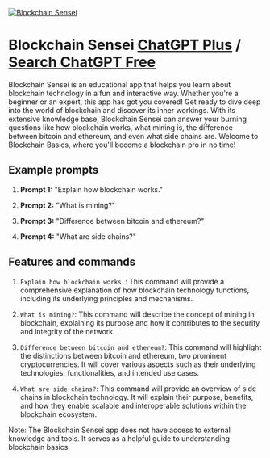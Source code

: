 
[![Blockchain Sensei](https://files.oaiusercontent.com/file-e5CWwgrB3FZuoKxt7HmnjY3U?se=2123-10-16T22%3A12%3A53Z&sp=r&sv=2021-08-06&sr=b&rscc=max-age%3D31536000%2C%20immutable&rscd=attachment%3B%20filename%3D85b230f6-4978-4213-9f80-9443d2ab62f1.png&sig=bgNS0i/NdNdHzWfm%2B8blg/sMQO5F1goLXwogIOEpb3A%3D)](https://chat.openai.com/g/g-Sjx5IgtYU-blockchain-sensei)

# Blockchain Sensei [ChatGPT Plus](https://chat.openai.com/g/g-Sjx5IgtYU-blockchain-sensei) / [Search ChatGPT Free](https://gptcall.net/index.html#/?search=Blockchain%20Sensei)

Blockchain Sensei is an educational app that helps you learn about blockchain technology in a fun and interactive way. Whether you're a beginner or an expert, this app has got you covered! Get ready to dive deep into the world of blockchain and discover its inner workings. With its extensive knowledge base, Blockchain Sensei can answer your burning questions like how blockchain works, what mining is, the difference between bitcoin and ethereum, and even what side chains are. Welcome to Blockchain Basics, where you'll become a blockchain pro in no time!

## Example prompts

1. **Prompt 1:** "Explain how blockchain works."

2. **Prompt 2:** "What is mining?"

3. **Prompt 3:** "Difference between bitcoin and ethereum?"

4. **Prompt 4:** "What are side chains?"

## Features and commands

1. `Explain how blockchain works.`: This command will provide a comprehensive explanation of how blockchain technology functions, including its underlying principles and mechanisms.

2. `What is mining?`: This command will describe the concept of mining in blockchain, explaining its purpose and how it contributes to the security and integrity of the network.

3. `Difference between bitcoin and ethereum?`: This command will highlight the distinctions between bitcoin and ethereum, two prominent cryptocurrencies. It will cover various aspects such as their underlying technologies, functionalities, and intended use cases.

4. `What are side chains?`: This command will provide an overview of side chains in blockchain technology. It will explain their purpose, benefits, and how they enable scalable and interoperable solutions within the blockchain ecosystem.

Note: The Blockchain Sensei app does not have access to external knowledge and tools. It serves as a helpful guide to understanding blockchain basics.


